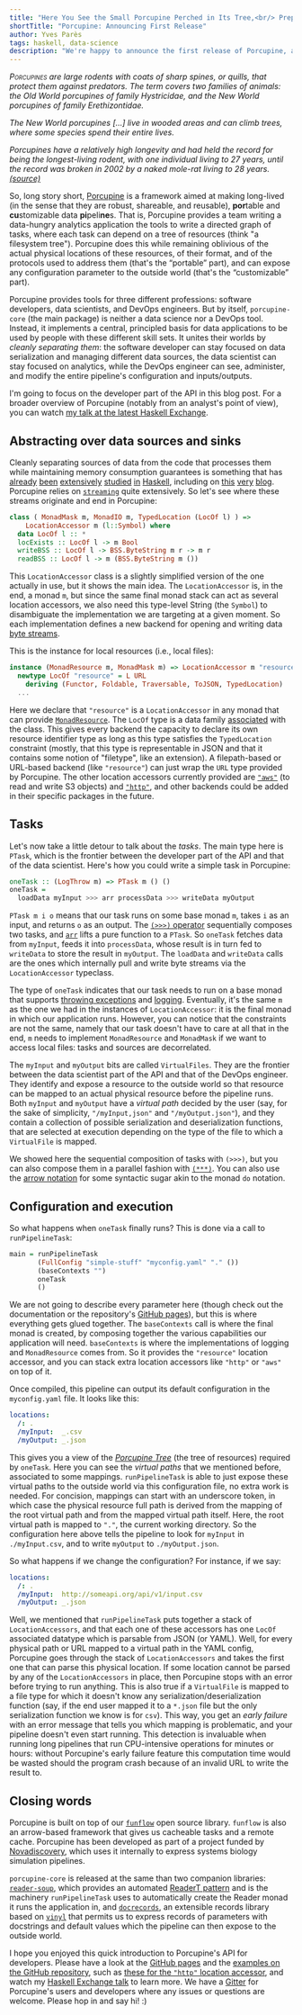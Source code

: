 ```yaml
---
title: "Here You See the Small Porcupine Perched in Its Tree,<br/> Preparing and Crunching Some Data with Me"
shortTitle: "Porcupine: Announcing First Release"
author: Yves Parès
tags: haskell, data-science
description: "We're happy to announce the first release of Porcupine, an open source framework to express portable and customizable data pipelines."
---
```


*<span class="dropcap">P</span><span style="font-variant:
small-caps;">orcupines</span> are large rodents with coats of sharp spines, or
quills, that protect them against predators. The term covers two families of
animals: the Old World porcupines of family Hystricidae, and the New World
porcupines of family Erethizontidae.*

*The New World porcupines [...] live in wooded areas and can climb trees, where
some species spend their entire lives.*

*Porcupines have a relatively high longevity and had held the record for
being the longest-living rodent, with one individual living to 27 years, until
the record was broken in 2002 by a naked mole-rat living to 28
years. [(source)](https://en.wikipedia.org/w/index.php?title=Porcupine&oldid=922581516)*

So, long story short,
[Porcupine](https://hackage.haskell.org/package/porcupine-core) is a framework
aimed at making
<span class="tooltip" title="I know it makes the connection with actual porcupines kind of far-fetched, and I know they no longer hold the record for the longest-living rodent anyway, but I wasn't really going to name my library 'naked mole-rat', was I?">long-lived</span>
(in the sense that they are robust, shareable, and reusable), **por**table and
**cu**stomizable data **pi**peli**ne**s. That is, Porcupine provides a team
writing a data-hungry analytics application the tools to write a directed
graph of tasks, where each task can depend on a tree of resources (think "a
filesystem tree"). Porcupine does this while remaining oblivious of the actual physical locations of
these resources, of their format, and of the protocols used to address them
(that's the “portable” part), and can expose any configuration parameter to the
outside world (that's the “customizable” part).

Porcupine provides tools for three different professions:
software developers, data scientists, and DevOps engineers. But by itself,
`porcupine-core` (the main package) is neither a data science nor a DevOps tool. Instead, it implements a central, principled basis for data applications to be
used by people with these different skill sets. It unites their worlds by _cleanly separating them_: the software developer can stay focused on data serialization and managing different data sources, the data scientist can stay focused on analytics, while the DevOps engineer can see, administer, and
modify the entire pipeline's configuration and inputs/outputs.

I'm going to focus on the developer part of the API in this blog post. For a broader overview of Porcupine (notably from an analyst's point of view),
you can watch [my talk at the latest Haskell
Exchange](https://skillsmatter.com/skillscasts/14236-porcupine-flows-your-rows-with-arrows).

## Abstracting over data sources and sinks

Cleanly separating sources of data from the code that processes them while
maintaining memory consumption guarantees is something that has
[already](https://hackage.haskell.org/package/io-streams)
[been](https://hackage.haskell.org/package/iteratee)
[extensively](http://hackage.haskell.org/package/conduit)
[studied](http://hackage.haskell.org/package/pipes)
[in](http://hackage.haskell.org/package/streamly)
[Haskell](http://hackage.haskell.org/package/streaming), including on
[this](https://www.tweag.io/posts/2017-07-27-streaming-programs.html)
[very](https://www.tweag.io/posts/2017-10-05-streaming2.html)
[blog](https://www.tweag.io/posts/2017-11-01-streaming-and-foldl.html).
Porcupine relies on [`streaming`](http://hackage.haskell.org/package/streaming)
quite extensively. So let's see where these streams originate and end in
Porcupine:

```haskell
class ( MonadMask m, MonadIO m, TypedLocation (LocOf l) ) =>
    LocationAccessor m (l::Symbol) where
  data LocOf l :: *
  locExists :: LocOf l -> m Bool
  writeBSS :: LocOf l -> BSS.ByteString m r -> m r
  readBSS :: LocOf l -> m (BSS.ByteString m ())
```

This `LocationAccessor` class is a slightly simplified version of the one
actually in use, but it shows the main idea. The `LocationAccessor` is, in the
end, a monad `m`, but since the same final monad stack can act as several
location accessors, we also need this type-level String (the `Symbol`) to
disambiguate the implementation we are targeting at a given moment. So each
implementation defines a new backend for opening and writing data [byte
streams](http://hackage.haskell.org/package/streaming-bytestring).

This is the instance for local resources (i.e., local files):

```haskell
instance (MonadResource m, MonadMask m) => LocationAccessor m "resource" where
  newtype LocOf "resource" = L URL
    deriving (Functor, Foldable, Traversable, ToJSON, TypedLocation)
  ...
```

Here we declare that `"resource"` is a `LocationAccessor` in any monad that can
provide [`MonadResource`](http://hackage.haskell.org/package/resourcet). The
`LocOf` type is a data family
[associated](http://amixtureofmusings.com/2016/05/19/associated-types-and-haskell/)
with the class. This gives every backend the capacity to declare its own
resource identifier type as long as this type satisfies the `TypedLocation`
constraint (mostly, that this type is representable in JSON and that it contains
some notion of "filetype", like an extension). A filepath-based or URL-based
backend (like `"resource"`) can just wrap the `URL` type provided by
Porcupine. The other location accessors currently provided are
[`"aws"`](http://hackage.haskell.org/package/porcupine-s3) (to read and write S3
objects) and [`"http"`](http://hackage.haskell.org/package/porcupine-http), and
other backends could be added in their specific packages in the future.

## Tasks

Let's now take a little detour to talk about the _tasks_. The main type here is
`PTask`, which is the frontier between the developer part of the API and that of
the data scientist. Here's how you could write a simple task in Porcupine:

```haskell
oneTask :: (LogThrow m) => PTask m () ()
oneTask =
  loadData myInput >>> arr processData >>> writeData myOutput
```

`PTask m i o` means that our task runs on some base monad `m`, takes `i` as an
input, and returns `o` as an output. The [`(>>>)`
operator](http://hackage.haskell.org/package/base-4.12.0.0/docs/Control-Category.html)
sequentially composes two tasks, and
[`arr`](https://wiki.haskell.org/Arrow_tutorial) lifts a pure function to a
`PTask`. So `oneTask` fetches data from `myInput`, feeds it into `processData`,
whose result is in turn fed to `writeData` to store the result in
`myOutput`. The `loadData` and `writeData` calls are the ones which internally pull and write byte streams via the `LocationAccessor` typeclass.

The type of `oneTask` indicates that our task needs to run on a base monad
that supports [throwing
exceptions](http://hackage.haskell.org/package/exceptions-0.10.3/docs/Control-Monad-Catch.html#t:MonadThrow)
and [logging](http://hackage.haskell.org/package/katip). Eventually, it's the same `m` as the one we had in the instances of `LocationAccessor`: it is the final monad in which our application runs. However, you can notice that
the constraints are not the same, namely that our task doesn't have to care at
all that in the end, `m` needs to implement `MonadResource` and `MonadMask`
if we want to access local files: tasks and sources are decorrelated.

The `myInput` and `myOutput` bits are called `VirtualFiles`. They are the
frontier between the data scientist part of the API and that of the DevOps engineer. They
identify and expose a resource to the outside world so that resource can be
mapped to an actual physical resource before the pipeline runs. Both `myInput`
and `myOutput` have a _virtual path_ decided by the user (say, for the sake of
simplicity, `"/myInput,json"` and `"/myOutput.json"`), and they contain a collection of
possible serialization and deserialization functions, that are selected at
execution depending on the type of the file to which a `VirtualFile` is mapped.

We showed here the sequential composition of tasks with `(>>>)`, but you can also compose them in a parallel fashion with
[`(***)`](http://hackage.haskell.org/package/base-4.12.0.0/docs/Control-Arrow.html#v:-42--42--42-).
You can also use the [arrow
notation](https://www.haskell.org/arrows/syntax.html) for some syntactic sugar
akin to the monad `do` notation.

## Configuration and execution

So what happens when `oneTask` finally runs? This is done via a call to
`runPipelineTask`:

```haskell
main = runPipelineTask
       (FullConfig "simple-stuff" "myconfig.yaml" "." ())
       (baseContexts "")
       oneTask
       ()
```

We are not going to describe every parameter here (though check out the
documentation or the repository's
[GitHub pages](https://tweag.github.com/porcupine/)), but this is
where everything gets glued together. The `baseContexts` call is where the final
monad is created, by composing together the various capabilities our application
will need. `baseContexts` is where the implementations of logging and
`MonadResource` comes from. So it provides the `"resource"` location accessor,
and you can stack extra location accessors like `"http"` or `"aws"` on top of
it.

Once compiled, this pipeline can output its default configuration in the
`myconfig.yaml` file. It looks like this:

```yaml
locations:
  /: .
  /myInput:  _.csv
  /myOutput: _.json
```

This gives you a view of the [_Porcupine
Tree_](https://www.youtube.com/watch?v=WE_tMWD1QFo) (the tree of resources)
required by `oneTask`. Here you can see the _virtual paths_ that we mentioned
before, associated to some mappings. `runPipelineTask` is able to just expose
these virtual paths to the outside world via this configuration file, no extra
work is needed. For concision, mappings can start with an underscore token, in
which case the physical resource full path is derived from the mapping of the
root virtual path and from the mapped virtual path itself. Here, the root
virtual path is mapped to `"."`, the current working directory. So the
configuration here above tells the pipeline to look for `myInput` in
`./myInput.csv`, and to write `myOutput` to `./myOutput.json`.

So what happens if we change the configuration? For instance, if we say:

```yaml
locations:
  /: .
  /myInput:  http://someapi.org/api/v1/input.csv
  /myOutput: _.json
```

Well, we mentioned that `runPipelineTask` puts together a stack of
`LocationAccessors`, and that each one of these accessors has one `LocOf`
associated datatype which is parsable from JSON (or YAML). Well, for every
physical path or URL mapped to a virtual path in the YAML config, Porcupine goes through the stack of `LocationAccessors` and takes the first one that can
parse this physical location. If some location cannot be parsed by any of the
`LocationAccessors` in place, then Porcupine stops with an error before trying
to run anything. This is also true if a `VirtualFile` is mapped to a file type
for which it doesn't know any serialization/deserialization function (say, if
the end user mapped it to a `*.json` file but the only serialization function we
know is for `csv`). This way, you get an _early failure_ with an error message
that tells you which mapping is problematic, and your pipeline doesn't even
start running. This detection is invaluable when running long pipelines that run
CPU-intensive operations for minutes or hours: without Porcupine's early failure feature this computation time would be
wasted should the program crash because of an invalid URL to write the result
to.

## Closing words

Porcupine is built on top of our
[`funflow`](https://www.tweag.io/posts/2018-04-25-funflow.html) open source
library. `funflow` is also an arrow-based framework that gives us cacheable
tasks and a remote cache. Porcupine has been developed as part of a project
funded by [Novadiscovery](https://www.novadiscovery.com), which uses it
internally to express systems biology simulation pipelines.

`porcupine-core` is released at the same than two companion libraries:
[`reader-soup`](http://hackage.haskell.org/package/reader-soup), which provides
an automated [ReaderT
pattern](https://www.fpcomplete.com/blog/2017/06/readert-design-pattern) and is
the machinery `runPipelineTask` uses to automatically create the Reader monad it runs the application in, and
[`docrecords`](http://hackage.haskell.org/package/docrecords), an extensible
records library based on [`vinyl`](http://hackage.haskell.org/package/vinyl)
that permits us to express records of parameters with docstrings and default
values which the pipeline can then expose to the outside world.

I hope you enjoyed this quick introduction to Porcupine's API for developers. Please have a look at the [GitHub
pages](https://tweag.github.io/porcupine/) and the [examples on the GitHub
repository](http://www.github.com/tweag/porcupine/tree/master/porcupine-core/examples), such as [these for the `"http"` location
accessor](http://www.github.com/tweag/porcupine/tree/master/porcupine-http/examples), and watch my [Haskell Exchange
talk](https://skillsmatter.com/skillscasts/14236-porcupine-flows-your-rows-with-arrows)
to learn more. We have a
[Gitter](https://gitter.im/tweag/porcupine) for Porcupine's users and
developers where any issues or questions are welcome. Please hop in and say hi! :)
